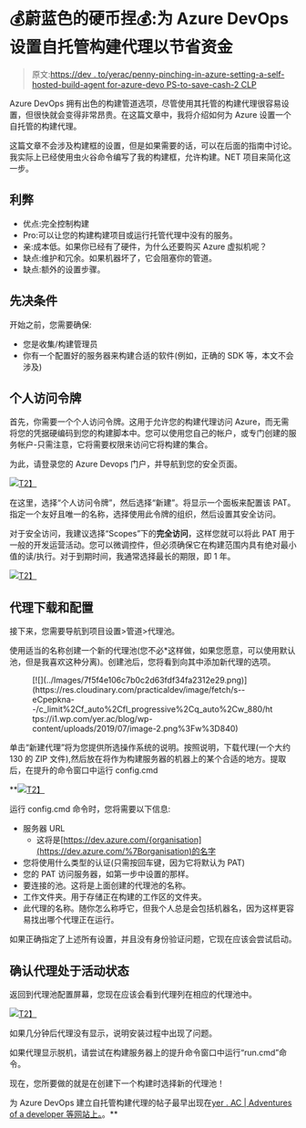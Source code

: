 # 💰蔚蓝色的硬币捏💰:为 Azure DevOps 设置自托管构建代理以节省资金

> 原文:[https://dev . to/yerac/penny-pinching-in-azure-setting-a-self-hosted-build-agent for-azure-devo PS-to-save-cash-2 CLP](https://dev.to/yerac/penny-pinching-in-azure-setting-up-a-self-hosted-build-agent-for-azure-devops-to-save-cash-2clp)

Azure DevOps 拥有出色的构建管道选项，尽管使用其托管的构建代理很容易设置，但很快就会变得非常昂贵。在这篇文章中，我将介绍如何为 Azure 设置一个自托管的构建代理。

这篇文章不会涉及构建框的设置，但是如果需要的话，可以在后面的指南中讨论。我实际上已经使用虫火谷命令编写了我的构建框，允许构建。NET 项目来简化这一步。

## [](#proscons)利弊

*   优点:完全控制构建
*   Pro:可以让您的构建构建项目或运行托管代理中没有的服务。
*   亲:成本低。如果你已经有了硬件，为什么还要购买 Azure 虚拟机呢？
*   缺点:维护和冗余。如果机器坏了，它会阻塞你的管道。
*   缺点:额外的设置步骤。

## [](#prerequisites)先决条件

开始之前，您需要确保:

*   您是收集/构建管理员
*   你有一个配置好的服务器来构建合适的软件(例如，正确的 SDK 等，本文不会涉及)

## [](#personal-access-tokens)个人访问令牌

首先，你需要一个个人访问令牌。这用于允许您的构建代理访问 Azure，而无需将您的凭据硬编码到您的构建脚本中。您可以使用您自己的帐户，或专门创建的服务帐户-只需注意，它将需要权限来访问它将构建的集合。

为此，请登录您的 Azure Devops 门户，并导航到您的安全页面。

[![](../Images/551193789ad4d9a8dbbccaa199081873.png)T2】](https://res.cloudinary.com/practicaldev/image/fetch/s--zrSc4GEI--/c_limit%2Cf_auto%2Cfl_progressive%2Cq_auto%2Cw_880/https://i2.wp.com/yer.ac/blog/wp-content/uploads/2019/07/image.png%3Fw%3D840)

在这里，选择“个人访问令牌”，然后选择“新建”。将显示一个面板来配置该 PAT。指定一个友好且唯一的名称，选择使用此令牌的组织，然后设置其安全访问。

对于安全访问，我建议选择“Scopes”下的**完全访问**，这样您就可以将此 PAT 用于一般的开发运营活动。您可以微调控件，但必须确保它在构建范围内具有绝对最小值的读/执行。对于到期时间，我通常选择最长的期限，即 1 年。

[![](../Images/631179c113f33a1154ba8f0b18eca27f.png)T2】](https://res.cloudinary.com/practicaldev/image/fetch/s--LbV_SGMC--/c_limit%2Cf_auto%2Cfl_progressive%2Cq_auto%2Cw_880/https://i1.wp.com/yer.ac/blog/wp-content/uploads/2019/07/image-1.png%3Fw%3D840)

## [](#agent-download-and-configuration)代理下载和配置

接下来，您需要导航到项目设置>管道>代理池。

使用适当的名称创建一个新的代理池(您不必*这样做，如果您愿意，可以使用默认池，但是我喜欢这种分离)。创建池后，您将看到向其中添加新代理的选项。

<figure>[![](../Images/7f5f4e106c7b0c2d63fdf34fa2312e29.png)](https://res.cloudinary.com/practicaldev/image/fetch/s--eCpepkna--/c_limit%2Cf_auto%2Cfl_progressive%2Cq_auto%2Cw_880/https://i1.wp.com/yer.ac/blog/wp-content/uploads/2019/07/image-2.png%3Fw%3D840) 

<figcaption>
</figcaption>

</figure>

单击“新建代理”将为您提供所选操作系统的说明。按照说明，下载代理(一个大约 130 的 ZIP 文件),然后放在将作为构建服务器的机器上的某个合适的地方。提取后，在提升的命令窗口中运行 config.cmd

 **[![](../Images/b0d5effe2d2b00439b3ba473709640c6.png)T2】](https://res.cloudinary.com/practicaldev/image/fetch/s--PWtKQvUq--/c_limit%2Cf_auto%2Cfl_progressive%2Cq_auto%2Cw_880/https://i0.wp.com/yer.ac/blog/wp-content/uploads/2019/07/image-3.png%3Ffit%3D700%252C692)

运行 config.cmd 命令时，您将需要以下信息:

*   服务器 URL
    *   这将是[https://dev.azure.com/{organisation](https://dev.azure.com/%7Borganisation)的名字
*   您将使用什么类型的认证(只需按回车键，因为它将默认为 PAT)
*   您的 PAT 访问服务器，如第一步中设置的那样。
*   要连接的池。这将是上面创建的代理池的名称。
*   工作文件夹。用于存储正在构建的工作区的文件夹。
*   此代理的名称。随你怎么称呼它，但我个人总是会包括机器名，因为这样更容易找出哪个代理正在运行。

如果正确指定了上述所有设置，并且没有身份验证问题，它现在应该会尝试启动。

## [](#confirming-the-agent-is-active)确认代理处于活动状态

返回到代理池配置屏幕，您现在应该会看到代理列在相应的代理池中。

[![](../Images/a7b0e30065fab9cef4ed03bbb55dbdec.png)T2】](https://res.cloudinary.com/practicaldev/image/fetch/s--JrkE6wfr--/c_limit%2Cf_auto%2Cfl_progressive%2Cq_auto%2Cw_880/https://i1.wp.com/yer.ac/blog/wp-content/uploads/2019/07/image-4.png%3Fw%3D840)

如果几分钟后代理没有显示，说明安装过程中出现了问题。

如果代理显示脱机，请尝试在构建服务器上的提升命令窗口中运行“run.cmd”命令。

现在，您所要做的就是在创建下一个构建时选择新的代理池！

为 Azure DevOps 建立自托管构建代理的帖子最早出现在[yer . AC | Adventures of a developer 等网站上。](http://yer.ac/blog)。**